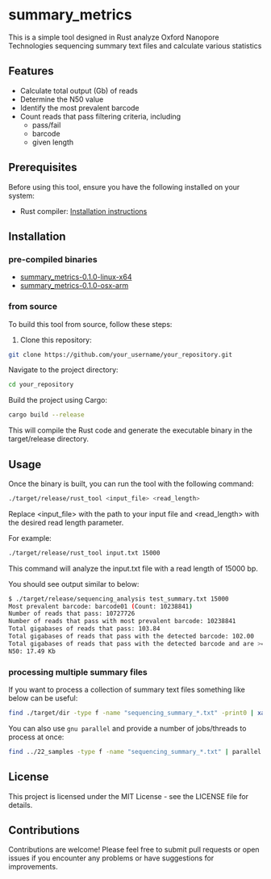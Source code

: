 # summary_metrics

This is a simple tool designed in Rust analyze Oxford Nanopore Technologies sequencing summary text files and calculate various statistics 

## Features

- Calculate total output (Gb) of reads
- Determine the N50 value
- Identify the most prevalent barcode
- Count reads that pass filtering criteria, including
  - pass/fail
  - barcode
  - given length

## Prerequisites

Before using this tool, ensure you have the following installed on your system:

- Rust compiler: [Installation instructions](https://www.rust-lang.org/tools/install)

## Installation

### pre-compiled binaries

- [summary_metrics-0.1.0-linux-x64](https://github.com/sirselim/summary_metrics/blob/main/binaries/summary_metrics-0.1.0-linux-x64.tar.gz)
- [summary_metrics-0.1.0-osx-arm](https://github.com/sirselim/summary_metrics/blob/main/binaries/summary_metrics-0.1.0-osx-arm64.tar.gz)

### from source

To build this tool from source, follow these steps:

1. Clone this repository:

```bash
git clone https://github.com/your_username/your_repository.git
```

Navigate to the project directory:

```bash
cd your_repository
```

Build the project using Cargo:

```bash
cargo build --release
```

This will compile the Rust code and generate the executable binary in the target/release directory.

## Usage

Once the binary is built, you can run the tool with the following command:

```bash
./target/release/rust_tool <input_file> <read_length>
```

Replace <input_file> with the path to your input file and <read_length> with the desired read length parameter.

For example:

```bash
./target/release/rust_tool input.txt 15000
```

This command will analyze the input.txt file with a read length of 15000 bp.

You should see output similar to below:

```bash
$ ./target/release/sequencing_analysis test_summary.txt 15000
Most prevalent barcode: barcode01 (Count: 10238841)
Number of reads that pass: 10727726
Number of reads that pass with most prevalent barcode: 10238841
Total gigabases of reads that pass: 103.84
Total gigabases of reads that pass with the detected barcode: 102.00
Total gigabases of reads that pass with the detected barcode and are >= 15000bp: 59.32
N50: 17.49 Kb
```

### processing multiple summary files

If you want to process a collection of summary text files something like below can be useful:

```bash
find ./target/dir -type f -name "sequencing_summary_*.txt" -print0 | xargs -0 -I{} sh -c 'echo "Processing {}"; ./target/release/sequencing_analysis {} 15000'
```

You can also use `gnu parallel` and provide a number of jobs/threads to process at once:

```bash
find ../22_samples -type f -name "sequencing_summary_*.txt" | parallel -j 24 'echo -e "\nProcessing {}"; ./target/release/sequencing_analysis {} 15000'
```

## License

This project is licensed under the MIT License - see the LICENSE file for details.

## Contributions

Contributions are welcome! Please feel free to submit pull requests or open issues if you encounter any problems or have suggestions for improvements.
